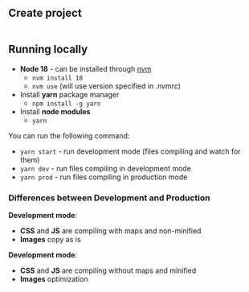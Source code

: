 ## Create project

```bash

```

## Running locally

- **Node 18** - can be installed through [nvm](https://github.com/nvm-sh/nvm)
  - `nvm install 18`
  - `nvm use` (will use version specified in .nvmrc)
- Install **yarn** package manager
  - `npm install -g yarn`
- Install **node modules**
  - `yarn`

You can run the following command:
- `yarn start` - run development mode (files compiling and watch for them)
- `yarn dev` - run files compiling in development mode
- `yarn prod` - run files compiling in production mode

### Differences between Development and Production

**Development mode**:
- **CSS** and **JS** are compiling with maps and non-minified
- **Images** copy as is

**Development mode**:
- **CSS** and **JS** are compiling without maps and minified
- **Images** optimization
